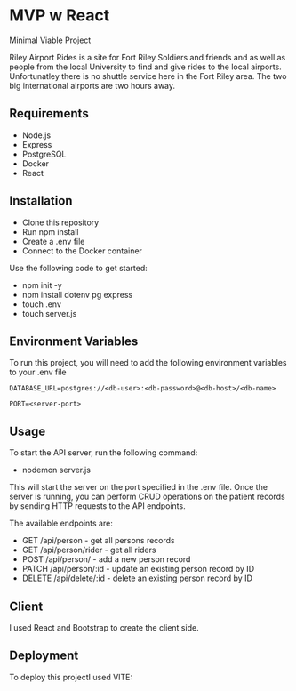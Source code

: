 # MVP w React
Minimal Viable Project


Riley Airport Rides is a site for Fort Riley Soldiers and friends and as well as people from the local University to find and give rides to the local airports.  Unfortunatley there is no shuttle service here in the Fort Riley area.  The two big international airports are two hours away.

## Requirements
- Node.js
- Express
- PostgreSQL
- Docker
- React

## Installation
- Clone this repository
- Run npm install
- Create a .env file
- Connect to the Docker container

Use the following code to get started:
- npm init -y 
- npm install dotenv pg express
- touch .env
- touch server.js

## Environment Variables
To run this project, you will need to add the following environment variables to your .env file

`DATABASE_URL=postgres://<db-user>:<db-password>@<db-host>/<db-name>`

`PORT=<server-port>`

## Usage
To start the API server, run the following command:

- nodemon server.js
  
This will start the server on the port specified in the .env file.
Once the server is running, you can perform CRUD operations on the patient records by sending HTTP requests to the API endpoints.

The available endpoints are:
- GET /api/person - get all persons records
- GET /api/person/rider - get all riders
- POST /api/person/ - add a new person record
- PATCH /api/person/:id - update an existing person record by ID
- DELETE /api/delete/:id - delete an existing person record by ID
  
## Client

I used React and Bootstrap to create the client side.

## Deployment
To deploy this projectI used VITE:

